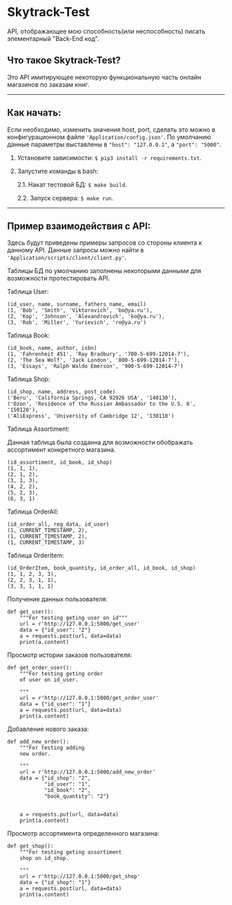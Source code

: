 # Skytrack-Test
API, отображающее мою способность(или неспособность) писать элементарный "Back-End код".

## Что такое Skytrack-Test?
Это API имитирующее некоторую функциональную часть онлайн магазинов по заказам книг.
***
## Как начать:

Если необходимо, изменить значения host, port, сделать это можно в конфигурационном файле `'Application/config.json'`.
По умолчанию данные параметры выставлены в `"host": "127.0.0.1"`, a `"port": "5000"`.

1. Установите зависимости: `$ pip3 install -r requirements.txt`.
2. Запустите команды в bash: 

   2.1. Накат тестовой БД: `$ make build`.

   2.2. Запуск сервера: `$ make run`.
***
## Пример взаимодействия с API:
Здесь будут приведены примеры запросов со стороны клиента к данному API. Данные запросы можно найти в `'Application/scripts/client/client.py'`.

Таблицы БД по умолчанию заполнены некоторыми данными для возможности протестировать API.

Таблица User:
```
(id_user, name, surname, fathers_name, email)
(1, 'Bob', 'Smith', 'Viktorovich', 'bo@ya.ru'),
(2, 'Kop', 'Johnson', 'Alexandrovich', 'ko@ya.ru'),
(3, 'Rob', 'Miller', 'Yurievich', 'ro@ya.ru')
```
Таблица Book:
```
(id_book, name, author, isbn)
(1, 'Fahrenheit 451', 'Ray Bradbury', '700-5-699-12014-7'),
(2, 'The Sea Wolf', 'Jack London', '800-5-699-12014-7'),
(3, 'Essays', 'Ralph Waldo Emerson', '900-5-699-12014-7')
```
Таблица Shop:
```
(id_shop, name, address, post_code)
('Beru', 'California Springs, CA 92926 USA', '140130'),
('Ozon', 'Residence of the Russian Ambassador to the U.S. 6', '150120'),
('AliExpress', 'University of Cambridge 12', '130110')
```
Таблица Assortiment:

Данная таблица была созданна для возможности обображать ассортимент конкретного магазина.
```
(id_assortiment, id_book, id_shop)
(1, 1, 1),
(2, 1, 2),
(3, 1, 3),
(4, 2, 2),
(5, 2, 3),
(6, 3, 1)
```
Таблица OrderAll:
```
(id_order_all, reg_data, id_user)
(1, CURRENT_TIMESTAMP, 2),
(1, CURRENT_TIMESTAMP, 2),
(1, CURRENT_TIMESTAMP, 3)
```
Таблица OrderItem:
```
(id_OrderItem, book_quantity, id_order_all, id_book, id_shop)
(1, 1, 2, 3, 3),
(2, 2, 3, 1, 1),
(3, 3, 1, 1, 1)
```

Получение данных пользователя:
```
def get_user():
    """For testing geting user on id"""
    url = r'http://127.0.0.1:5000/get_user'
    data = {"id_user": "2"}
    a = requests.post(url, data=data)
    print(a.content)
```

Просмотр истории заказов пользователя:
```
def get_order_user():
    """For testing geting order 
    of user on id_user.
    
    """
    url = r'http://127.0.0.1:5000/get_order_user'
    data = {"id_user": "1"}
    a = requests.post(url, data=data)
    print(a.content)
```

Добавление нового заказа:
```
def add_new_order():
    """For testing adding 
    new order.
    
    """
    url = r'http://127.0.0.1:5000/add_new_order'
    data = {"id_shop": "2",
            "id_user": "1",
            "id_book": "2",
            "book_quantity": "2"}


    a = requests.put(url, data=data)
    print(a.content)
```

Просмотр ассортимента определенного магазина:
```
def get_shop():
    """For testing geting assortiment 
    shop on id_shop.
    
    """
    url = r'http://127.0.0.1:5000/get_shop'
    data = {"id_shop": "1"}
    a = requests.post(url, data=data)
    print(a.content)
```
